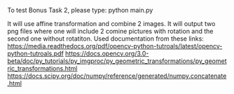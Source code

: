 To test Bonus Task 2, please type:
python main.py

It will use affine transformation and combine 2 images. It will output two png files where one will include 2 comine pictures with rotation and the second one without rotatiton.
Used documentation from these links:
https://media.readthedocs.org/pdf/opencv-python-tutroals/latest/opencv-python-tutroals.pdf
https://docs.opencv.org/3.0-beta/doc/py_tutorials/py_imgproc/py_geometric_transformations/py_geometric_transformations.html
https://docs.scipy.org/doc/numpy/reference/generated/numpy.concatenate.html
